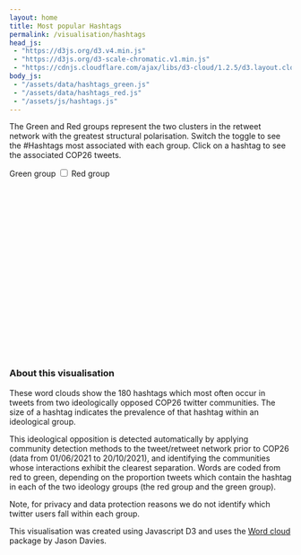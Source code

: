 ```yaml
---
layout: home
title: Most popular Hashtags
permalink: /visualisation/hashtags
head_js:
 - "https://d3js.org/d3.v4.min.js"
 - "https://d3js.org/d3-scale-chromatic.v1.min.js"
 - "https://cdnjs.cloudflare.com/ajax/libs/d3-cloud/1.2.5/d3.layout.cloud.js"
body_js:
 - "/assets/data/hashtags_green.js"
 - "/assets/data/hashtags_red.js"
 - "/assets/js/hashtags.js"
---
```


The Green and Red groups represent the two clusters in the retweet network with the greatest structural polarisation. 
Switch the toggle to see the #Hashtags most associated with each group. 
Click on a hashtag to see the associated COP26 tweets.

<div class="toggle text-center">
  <span class="green">Green group</span>
  <label class="switch"><input type="checkbox" onclick="Redraw(this)"><span class="slider"></span></label>
  <span class="red">Red group</span>
</div>

<svg id="redCloud"   class="center hide"></svg>
<svg id="greenCloud" class="center"></svg>

### About this visualisation

These word clouds show the 180 hashtags which most often occur in tweets from two ideologically opposed COP26 twitter communities. The size of a hashtag indicates the prevalence of that hashtag within an ideological group.

This ideological opposition is detected automatically by applying community detection methods to the tweet/retweet network prior to COP26 (data from 01/06/2021 to 20/10/2021), and identifying the communities whose interactions exhibit the clearest separation.  Words are coded from red to green, depending on the proportion tweets which contain the hashtag in each of the two ideology groups (the red group and the green group).

Note, for privacy and data protection reasons we do not identify which twitter users fall within each group.

This visualisation was created using Javascript D3 and uses the <a href="https://www.jasondavies.com/wordcloud/" target="_blank">Word cloud</a> package by Jason Davies.

